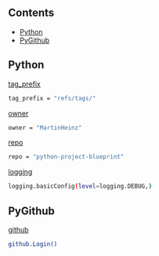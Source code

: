 ## Contents
- [Python](#python)
- [PyGithub](#pygithub)

## Python
[tag_prefix](https://github.com/BLAKE3-team/BLAKE3/blob/fc2f7e4206f016b0cac0593f23a7d5976ce066e6/.github/workflows/upload_github_release_asset.py#L12)
```bash
tag_prefix = "refs/tags/"
```

[owner](https://martinheinz.dev/blog/25)
```bash
owner = "MartinHeinz"
```

[repo](https://martinheinz.dev/blog/25)
```bash
repo = "python-project-blueprint"
```

[logging]()
```bash
logging.basicConfig(level=logging.DEBUG,)
```
## PyGithub
[github]()
```bash
github.Login()
```
